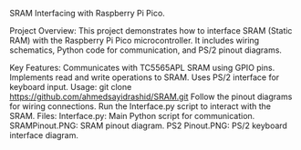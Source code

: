 SRAM Interfacing with Raspberry Pi Pico.

Project Overview:
This project demonstrates how to interface SRAM (Static RAM) with the Raspberry Pi Pico microcontroller. It includes wiring schematics, Python code for communication, and PS/2 pinout diagrams.

Key Features:
        Communicates with TC5565APL SRAM using GPIO pins.
        Implements read and write operations to SRAM.
        Uses PS/2 interface for keyboard input.
Usage:
        git clone https://github.com/ahmedsayidrashid/SRAM.git
        Follow the pinout diagrams for wiring connections.
        Run the Interface.py script to interact with the SRAM.
Files:
        Interface.py: Main Python script for communication.
        SRAMPinout.PNG: SRAM pinout diagram.
        PS2 Pinout.PNG: PS/2 keyboard interface diagram.
